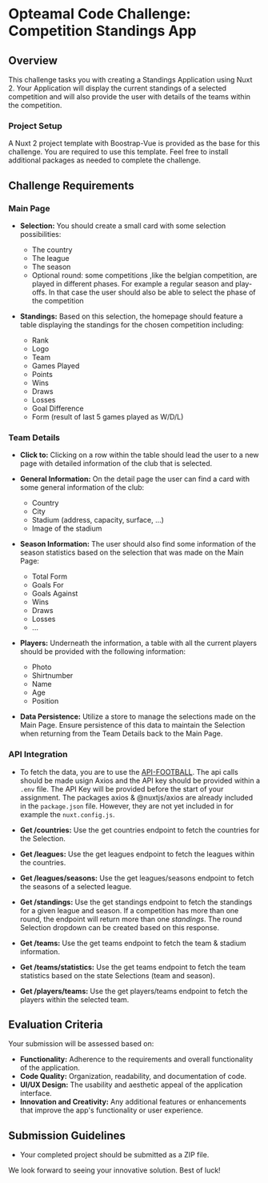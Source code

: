 # Opteamal Code Challenge: Competition Standings App

## Overview

This challenge tasks you with creating a Standings Application using Nuxt 2. 
Your Application will display the current standings of a selected competition and will also provide the user with details of the teams within the competition.

### Project Setup

A Nuxt 2 project template with Boostrap-Vue is provided as the base for this challenge.
You are required to use this template. Feel free to install additional packages as needed to complete the challenge.

## Challenge Requirements

### Main Page

-   **Selection:** You should create a small card with some selection possibilities:
    - The country
    - The league
    - The season
    - Optional round: some competitions ,like the belgian competition, are played in different phases. For example a regular season and play-offs. In that case the user should also be able to select the phase of the competition

-   **Standings:** Based on this selection, the homepage should feature a table displaying the standings for the chosen competition including:
    - Rank
    - Logo
    - Team
    - Games Played
    - Points
    - Wins
    - Draws
    - Losses
    - Goal Difference
    - Form (result of last 5 games played as W/D/L)

### Team Details
 
-   **Click to:** Clicking on a row within the table should lead the user to a new page with detailed information of the club that is selected.

-   **General Information:** On the detail page the user can find a card with some general information of the club:
    - Country
    - City
    - Stadium (address, capacity, surface, ...)
    - Image of the stadium

-   **Season Information:** The user should also find some information of the season statistics based on the selection that was made on the Main Page:
    - Total Form
    - Goals For
    - Goals Against
    - Wins
    - Draws
    - Losses
    - ...

-   **Players:** Underneath the information, a table with all the current players should be provided with the following information:
    - Photo
    - Shirtnumber
    - Name
    - Age
    - Position

-   **Data Persistence:** Utilize a store to manage the selections made on the Main Page. Ensure persistence of this data to maintain the Selection when returning from the Team Details back to the Main Page.

### API Integration

- To fetch the data, you are to use the [API-FOOTBALL](https://www.api-football.com/documentation-v3). The api calls should be made usign Axios and the API key should be provided within a `.env` file.
The API Key will be provided before the start of your assignment.
The packages axios & @nuxtjs/axios are already included in the `package.json` file. However, they are not yet included in for example the `nuxt.config.js`.

-   **Get /countries:** Use the get countries endpoint to fetch the countries for the Selection.

-   **Get /leagues:** Use the get leagues endpoint to fetch the leagues within the countries.

-   **Get /leagues/seasons:** Use the get leagues/seasons endpoint to fetch the seasons of a selected league.

-   **Get /standings:** Use the get standings endpoint to fetch the standings for a given league and season. If a competition has more than one round, the endpoint will return more than one *standings*.
    The round Selection dropdown can be created based on this response.

-   **Get /teams:** Use the get teams endpoint to fetch the team & stadium information.

-   **Get /teams/statistics:** Use the get teams endpoint to fetch the team statistics based on the state Selections (team and season).

-   **Get /players/teams:** Use the get players/teams endpoint to fetch the players within the selected team.



## Evaluation Criteria

Your submission will be assessed based on:

-   **Functionality:** Adherence to the requirements and overall functionality of the application.
-   **Code Quality:** Organization, readability, and documentation of code.
-   **UI/UX Design:** The usability and aesthetic appeal of the application interface.
-   **Innovation and Creativity:** Any additional features or enhancements that improve the app's functionality or user experience.

## Submission Guidelines

-   Your completed project should be submitted as a ZIP file.

We look forward to seeing your innovative solution. Best of luck!
